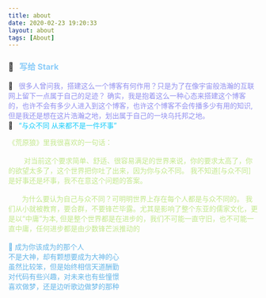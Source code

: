 ```yaml
---
title: about
date: 2020-02-23 19:20:33
layout: about
tags: [About]
---
```

<!-- https://www.cnblogs.com/tfxz/ 超级小白龙 -->
<!-- https://www.cnblogs.com/bndong/ bndong -->
### 👋 &nbsp; <font color=#8bccf9> 写给 Stark </font>

🫠 &nbsp; <font color=#9290f1> 很多人曾问我，搭建这么一个博客有何作用？只是为了在像宇宙般浩瀚的互联网上留下一点属于自己的足迹？
          确实，我是抱着这么一种心态来搭建这个博客的，也许不会有多少人进入到这个博客，也许这个博客不会传播多少有用的知识,
          但是我还是想在这片浩瀚之地，划出属于自己的一块乌托邦之地。
         </font> <br />
🌱 &nbsp; <font color=#1acdfc> “与众不同 从来都不是一件坏事” </font> <br />
 > <font color=#c3e88d>
  《荒原狼》里我很喜欢的一句话：<br /><br />
    &nbsp; &nbsp; &nbsp; &nbsp; 对当前这个要求简单、舒适、很容易满足的世界来说，你的要求太高了，你的欲望太多了，这个世界把你吐了出来，因为你与众不同。
    我不知道[与众不同]是好事还是坏事，我不在意这个问题的答案。<br /><br />
    &nbsp; &nbsp; &nbsp; &nbsp;为什么要认为自己与众不同？可明明世界上存在每个人都是与众不同的。
    我们从小就被教育，要合群，不要锋芒毕露。尤其是影响了整个东亚的儒家文化，更是以“中庸”为本,
    但是整个世界都是在进步的，我们不可能一直守旧，也不可能一直中庸，任何进步都是由少数锋芒派推动的 <br /><br />
    <font color=#64b6e9> 💪 成为你该成为的那个人 </font>
  </font><br />
  <font color=#64b6e9> 不是大神，却有颗想要成为大神的心<br />
虽然比较笨，但是始终相信天道酬勤<br />
对代码有些兴趣，对未来也有些憧憬<br />
喜欢做梦，还是边听歌边做梦的那种 </font><br />
  <!-- 
    好的项目收集：
    reveal.js  基于前端的演示框架，利用html可以实现类ppt的展示，支持markdown语法
    drawio 功能强大的绘图工具，流程图，序列图，思维导图等 
    js-xlsx 预览表格插件
    https://github.com/sunniejs/vue-h5-template/tree/vue-h5-template
     随机背景 http://imgapi.xl0408.top/index.php?cache=0.3425129392220858
   -->